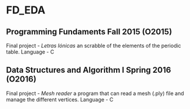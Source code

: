 # FD_EDA

## Programming Fundaments Fall 2015 (O2015)
Final project - *Letras Iónicas* an scrabble of the elements of the periodic table.
Language - C

## Data Structures and Algorithm I Spring 2016 (O2016)
Final project - *Mesh reader* a program that can read a mesh (.ply) file and manage the different vertices.
Language - C
